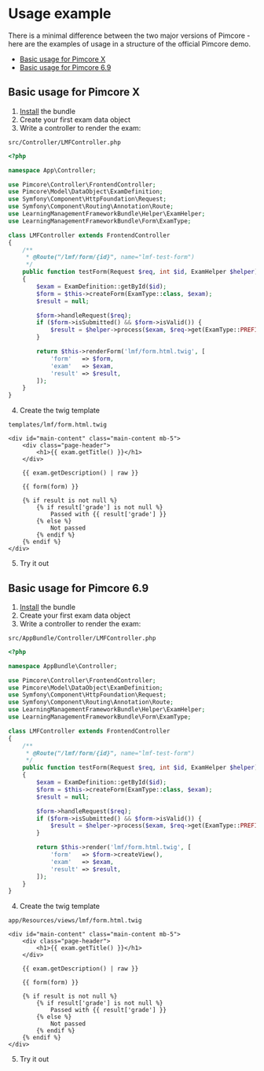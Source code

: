 # Usage example

There is a minimal difference between the two major versions of Pimcore - here are the examples of usage in a structure of the official Pimcore demo.

- [Basic usage for Pimcore X](03_Usage_Example.md#basic-usage-for-pimcore-x)
- [Basic usage for Pimcore 6.9](03_Usage_Example.md#basic-usage-for-pimcore-6.9)

## Basic usage for Pimcore X

1. [Install](01_Installation.md) the bundle
2. Create your first exam data object
3. Write a controller to render the exam:

`src/Controller/LMFController.php`

``` php
<?php

namespace App\Controller;

use Pimcore\Controller\FrontendController;
use Pimcore\Model\DataObject\ExamDefinition;
use Symfony\Component\HttpFoundation\Request;
use Symfony\Component\Routing\Annotation\Route;
use LearningManagementFrameworkBundle\Helper\ExamHelper;
use LearningManagementFrameworkBundle\Form\ExamType;

class LMFController extends FrontendController
{
    /**
     * @Route("/lmf/form/{id}", name="lmf-test-form")
     */
    public function testForm(Request $req, int $id, ExamHelper $helper)
    {
        $exam = ExamDefinition::getById($id);
        $form = $this->createForm(ExamType::class, $exam);
        $result = null;

        $form->handleRequest($req);
        if ($form->isSubmitted() && $form->isValid()) {
            $result = $helper->process($exam, $req->get(ExamType::PREFIX));
        }

        return $this->renderForm('lmf/form.html.twig', [
            'form'   => $form,
            'exam'   => $exam,
            'result' => $result,
        ]);
    }
}
```
4. Create the twig template

`templates/lmf/form.html.twig`

``` twig
<div id="main-content" class="main-content mb-5">
    <div class="page-header">
        <h1>{{ exam.getTitle() }}</h1>
    </div>

    {{ exam.getDescription() | raw }}

    {{ form(form) }}

    {% if result is not null %}
        {% if result['grade'] is not null %}
            Passed with {{ result['grade'] }}
        {% else %}
            Not passed
        {% endif %}
    {% endif %}
</div>
```
5. Try it out

## Basic usage for Pimcore 6.9

1. [Install](01_Installation.md) the bundle
2. Create your first exam data object
3. Write a controller to render the exam:

`src/AppBundle/Controller/LMFController.php`

``` php
<?php

namespace AppBundle\Controller;

use Pimcore\Controller\FrontendController;
use Pimcore\Model\DataObject\ExamDefinition;
use Symfony\Component\HttpFoundation\Request;
use Symfony\Component\Routing\Annotation\Route;
use LearningManagementFrameworkBundle\Helper\ExamHelper;
use LearningManagementFrameworkBundle\Form\ExamType;

class LMFController extends FrontendController
{
    /**
     * @Route("/lmf/form/{id}", name="lmf-test-form")
     */
    public function testForm(Request $req, int $id, ExamHelper $helper)
    {
        $exam = ExamDefinition::getById($id);
        $form = $this->createForm(ExamType::class, $exam);
        $result = null;

        $form->handleRequest($req);
        if ($form->isSubmitted() && $form->isValid()) {
            $result = $helper->process($exam, $req->get(ExamType::PREFIX));
        }

        return $this->render('lmf/form.html.twig', [
            'form'   => $form->createView(),
            'exam'   => $exam,
            'result' => $result,
        ]);
    }
}
```
4. Create the twig template

`app/Resources/views/lmf/form.html.twig`

``` twig
<div id="main-content" class="main-content mb-5">
    <div class="page-header">
        <h1>{{ exam.getTitle() }}</h1>
    </div>

    {{ exam.getDescription() | raw }}

    {{ form(form) }}

    {% if result is not null %}
        {% if result['grade'] is not null %}
            Passed with {{ result['grade'] }}
        {% else %}
            Not passed
        {% endif %}
    {% endif %}
</div>
```
5. Try it out